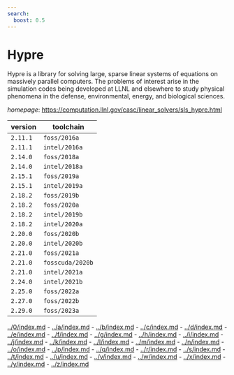 ```yaml
---
search:
  boost: 0.5
---
```

# Hypre

Hypre is a library for solving large, sparse linear systems of equations on massively parallel computers.  The problems of interest arise in the simulation codes being developed at LLNL and elsewhere   to study physical phenomena in the defense, environmental, energy, and biological sciences.

*homepage*: <https://computation.llnl.gov/casc/linear_solvers/sls_hypre.html>

version | toolchain
--------|----------
``2.11.1`` | ``foss/2016a``
``2.11.1`` | ``intel/2016a``
``2.14.0`` | ``foss/2018a``
``2.14.0`` | ``intel/2018a``
``2.15.1`` | ``foss/2019a``
``2.15.1`` | ``intel/2019a``
``2.18.2`` | ``foss/2019b``
``2.18.2`` | ``foss/2020a``
``2.18.2`` | ``intel/2019b``
``2.18.2`` | ``intel/2020a``
``2.20.0`` | ``foss/2020b``
``2.20.0`` | ``intel/2020b``
``2.21.0`` | ``foss/2021a``
``2.21.0`` | ``fosscuda/2020b``
``2.21.0`` | ``intel/2021a``
``2.24.0`` | ``intel/2021b``
``2.25.0`` | ``foss/2022a``
``2.27.0`` | ``foss/2022b``
``2.29.0`` | ``foss/2023a``

[../0/index.md](0) - [../a/index.md](a) - [../b/index.md](b) - [../c/index.md](c) - [../d/index.md](d) - [../e/index.md](e) - [../f/index.md](f) - [../g/index.md](g) - [../h/index.md](h) - [../i/index.md](i) - [../j/index.md](j) - [../k/index.md](k) - [../l/index.md](l) - [../m/index.md](m) - [../n/index.md](n) - [../o/index.md](o) - [../p/index.md](p) - [../q/index.md](q) - [../r/index.md](r) - [../s/index.md](s) - [../t/index.md](t) - [../u/index.md](u) - [../v/index.md](v) - [../w/index.md](w) - [../x/index.md](x) - [../y/index.md](y) - [../z/index.md](z)

